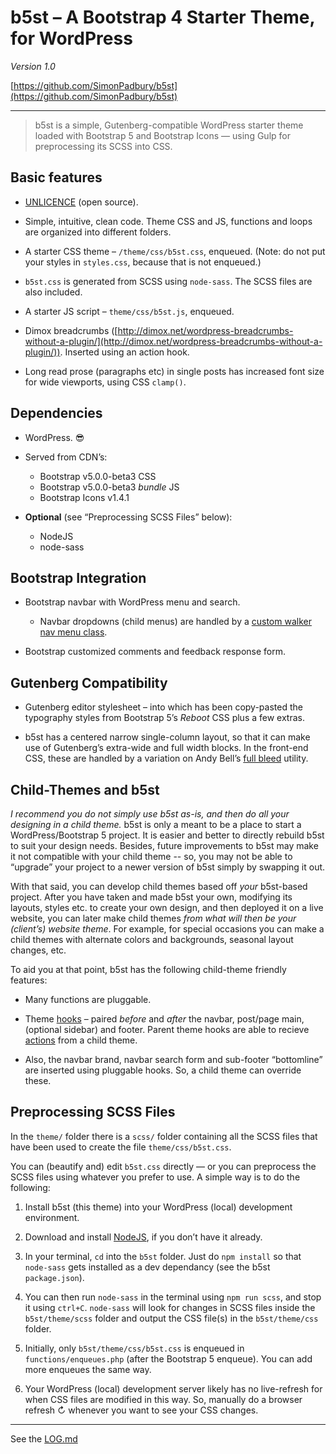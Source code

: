 # b5st – A Bootstrap 4 Starter Theme, for WordPress

*Version 1.0*

[https://github.com/SimonPadbury/b5st](https://github.com/SimonPadbury/b5st)

------------------

> b5st is a simple, Gutenberg-compatible WordPress starter theme loaded with Bootstrap 5 and Bootstrap Icons — using Gulp for preprocessing its SCSS into CSS.

## Basic features

* [UNLICENCE](http://unlicense.org) (open source).

* Simple, intuitive, clean code. Theme CSS and JS, functions and loops are organized into different folders.

* A starter CSS theme – `/theme/css/b5st.css`, enqueued. (Note: do not put your styles in `styles.css`, because that is not enqueued.)

* `b5st.css` is generated from SCSS using `node-sass`. The SCSS files are also included.

* A starter JS script – `theme/css/b5st.js`, enqueued.

* Dimox breadcrumbs ([http://dimox.net/wordpress-breadcrumbs-without-a-plugin/](http://dimox.net/wordpress-breadcrumbs-without-a-plugin/)). Inserted using an action hook.

* Long read prose (paragraphs etc) in single posts has increased font size for wide viewports, using CSS `clamp()`.

## Dependencies

* WordPress. 😎

* Served from CDN’s:
  * Bootstrap v5.0.0-beta3 CSS
  * Bootstrap v5.0.0-beta3 _bundle_ JS
  * Bootstrap Icons v1.4.1

* **Optional** (see “Preprocessing SCSS Files” below):
  * NodeJS
  * node-sass

## Bootstrap Integration

* Bootstrap navbar with WordPress menu and search.
	* Navbar dropdowns (child menus) are handled by a [custom walker nav menu class](https://github.com/SimonPadbury/b5st/blob/master/functions/navbar.php).

* Bootstrap customized comments and feedback response form.

## Gutenberg Compatibility

* Gutenberg editor stylesheet – into which has been copy-pasted the typography styles from Bootstrap 5’s _Reboot_ CSS plus a few extras.

* b5st has a centered narrow single-column layout, so that it can make use of Gutenberg’s extra-wide and full width blocks. In the front-end CSS, these are handled by a variation on Andy Bell’s [full bleed](https://hankchizljaw.com/wrote/creating-a-full-bleed-css-utility/) utility.

## Child-Themes and b5st

_I recommend you do not simply use b5st as-is, and then do all your designing in a child theme._ b5st is only a meant to be a place to start a WordPress/Bootstrap 5 project. It is easier and better to directly rebuild b5st to suit your design needs. Besides, future improvements to b5st may make it not compatible with your child theme -- so, you may not be able to “upgrade” your project to a newer version of b5st simply by swapping it out.

With that said, you can develop child themes based off _your_ b5st-based project. After you have taken and made b5st your own, modifying its layouts, styles etc. to create your own design, and then deployed it on a live website, you can later make child themes _from what will then be your (client’s) website theme_. For example, for special occasions you can make a child themes with alternate colors and backgrounds, seasonal layout changes, etc.

To aid you at that point, b5st has the following child-theme friendly features:

* Many functions are pluggable.

* Theme [hooks](/functions/hooks.php) – paired _before_ and _after_ the navbar, post/page main, (optional sidebar) and footer. Parent theme hooks are able to recieve [actions](https://developer.wordpress.org/plugins/hooks/actions/) from a child theme.

* Also, the navbar brand, navbar search form and sub-footer “bottomline” are inserted using pluggable hooks. So, a child theme can override these.

## Preprocessing SCSS Files

In the `theme/` folder there is a `scss/` folder containing all the SCSS files that have been used to create the file `theme/css/b5st.css`.

You can (beautify and) edit `b5st.css` directly — or you can preprocess the SCSS files using whatever you prefer to use. A simple way is to do the following:

1. Install b5st (this theme) into your WordPress (local) development environment.

2. Download and install [NodeJS](https://nodejs.org/), if you don’t have it already.

3. In your terminal, `cd` into the `b5st` folder. Just do `npm install` so that `node-sass` gets installed as a dev dependancy (see the b5st `package.json`).

4. You can then run `node-sass` in the terminal using `npm run scss`, and stop it using `ctrl+C`. `node-sass` will look for changes in SCSS files inside the `b5st/theme/scss` folder and output the CSS file(s) in the `b5st/theme/css` folder.

5. Initially, only `b5st/theme/css/b5st.css` is enqueued in `functions/enqueues.php` (after the Bootstrap 5 enqueue). You can add more enqueues the same way.

6. Your WordPress (local) development server likely has no live-refresh for when CSS files are modified in this way. So, manually do a browser refresh ↻ whenever you want to see your CSS changes.

---

See the [LOG.md](/LOG.md)
